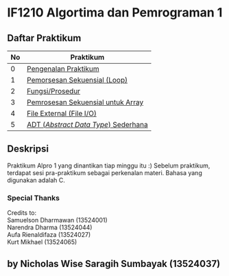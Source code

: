# IF1210 Algortima dan Pemrograman 1

## Daftar Praktikum

| No  | Praktikum                                              |
| --- | ------------------------------------------------------ |
| 0   | [Pengenalan Praktikum](./praktikum-0/)                 |
| 1   | [Pemorsesan Sekuensial (Loop)](./praktikum-1/)         |
| 2   | [Fungsi/Prosedur](./praktikum-2/)                      |
| 3   | [Pemrosesan Sekuensial untuk Array](./praktikum-3/)    |
| 4   | [File External (File I/O)](./praktikum-4/)             |
| 5   | [ADT (_Abstract Data Type_) Sederhana](./praktikum-5/) |

## Deskripsi

Praktikum Alpro 1 yang dinantikan tiap minggu itu :) Sebelum praktikum, terdapat sesi pra-praktikum sebagai perkenalan materi. Bahasa yang digunakan adalah C.

### Special Thanks

Credits to: </br>
Samuelson Dharmawan (13524001)</br>
Narendra Dharma (13524044) </br>
Aufa Rienaldifaza (13524027)</br>
Kurt Mikhael (13524065)

## by Nicholas Wise Saragih Sumbayak (13524037)
